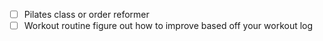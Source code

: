 - [ ] Pilates class or order reformer
- [ ] Workout routine figure out how to improve based off your workout log 